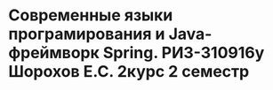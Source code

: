 # Современные языки програмирования и Java-фреймворк Spring. РИЗ-310916у Шорохов Е.С. 2курс 2 семестр
